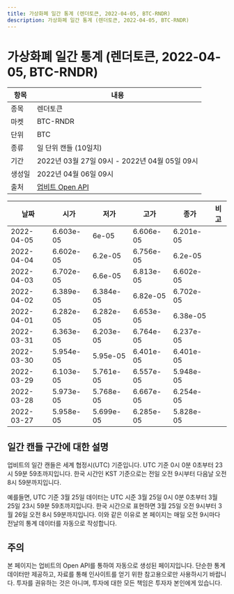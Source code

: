 ```yaml
---
title: 가상화폐 일간 통계 (렌더토큰, 2022-04-05, BTC-RNDR)
description: 가상화폐 일간 통계 (렌더토큰, 2022-04-05, BTC-RNDR)
---
```



가상화폐 일간 통계 (렌더토큰, 2022-04-05, BTC-RNDR)
===

|항목|내용|
|--|--|
|종목|렌더토큰|
|마켓|BTC-RNDR|
|단위|BTC|
|종류|일 단위 캔들 (10일치)|
|기간|2022년 03월 27일 09시 - 2022년 04월 05일 09시|
|생성일|2022년 04월 06일 09시|
|출처|[업비트 Open API](https://docs.upbit.com)|


|날짜|시가|저가|고가|종가|비고|
|--|--|--|--|--|--|
|2022-04-05|6.603e-05|6e-05|6.606e-05|6.201e-05|    |
|2022-04-04|6.602e-05|6.2e-05|6.756e-05|6.2e-05|    |
|2022-04-03|6.702e-05|6.6e-05|6.813e-05|6.602e-05|    |
|2022-04-02|6.389e-05|6.384e-05|6.82e-05|6.702e-05|    |
|2022-04-01|6.282e-05|6.282e-05|6.653e-05|6.38e-05|    |
|2022-03-31|6.363e-05|6.203e-05|6.764e-05|6.237e-05|    |
|2022-03-30|5.954e-05|5.95e-05|6.401e-05|6.401e-05|    |
|2022-03-29|6.103e-05|5.761e-05|6.557e-05|5.948e-05|    |
|2022-03-28|5.973e-05|5.768e-05|6.667e-05|6.254e-05|    |
|2022-03-27|5.958e-05|5.699e-05|6.285e-05|5.828e-05|    |


일간 캔들 구간에 대한 설명
---


업비트의 일간 캔들은 세계 협정시(UTC) 기준입니다. 
UTC 기준 0시 0분 0초부터 23시 59분 59초까지입니다. 
한국 시간인 KST 기준으로는 전일 오전 9시부터 다음날 오전 8시 59분까지입니다. 


예를들면, UTC 기준 3월 25일 데이터는 UTC 시준 3월 25일 0시 0분 0초부터 3월 25일 23시 59분 59초까지입니다. 
한국 시간으로 표현하면 3월 25일 오전 9시부터 3월 26일 오전 8시 59분까지입니다. 
이와 같은 이유로 본 페이지는 매일 오전 9시마다 전날의 통계 데이터를 자동으로 작성합니다. 


주의
---


본 페이지는 업비트의 Open API를 통하여 자동으로 생성된 페이지입니다. 
단순한 통계 데이터만 제공하고, 자료를 통해 인사이트를 얻기 위한 참고용으로만 사용하시기 바랍니다. 
투자를 권유하는 것은 아니며, 투자에 대한 모든 책임은 투자자 본인에게 있습니다. 

